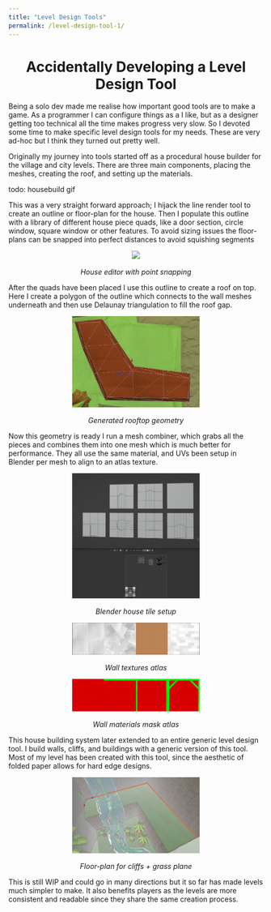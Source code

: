 ```yaml
---
title: "Level Design Tools"
permalink: /level-design-tool-1/
---
```

<h1 align="center">Accidentally Developing a Level Design Tool</h1>

Being a solo dev made me realise how important good tools are to make a game. As a programmer I can configure things as a I like, but as a designer getting too technical all the time makes progress very slow. So I devoted some time to make specific level design tools for my needs. These are very ad-hoc but I think they turned out pretty well.

Originally my journey into tools started off as a procedural house builder for the village and city levels. There are three main components, placing the meshes, creating the roof, and setting up the materials.

todo: housebuild gif

<p align="center">

</p>

This was a very straight forward approach; I hijack the line render tool to create an outline or floor-plan for the house. Then I populate this outline with a library of different house piece quads, like a door section, circle window, square window or other features. To avoid sizing issues the floor-plans can be snapped into perfect distances to avoid squishing segments

<div align="center">
<img src="images/houseEditorSmall.gif"></img>

<em>House editor with point snapping</em>
</div>

After the quads have been placed I use this outline to create a roof on top. Here I create a polygon of the outline which connects to the wall meshes underneath and then use Delaunay triangulation to fill the roof gap.

<div align="center">
<img src="images/roofTop.png" width="50%"></img>

<em>Generated rooftop geometry</em>
</div>

Now this geometry is ready I run a mesh combiner, which grabs all the pieces and combines them into one mesh which is much better for performance. They all use the same material, and UVs been setup in Blender per mesh to align to an atlas texture.

<div align="center">
<img src="images/atlas_blender.png" width="50%"></img>

<em>Blender house tile setup</em>

<img src="images/house_atlas0.png" width="50%"></img>

<em>Wall textures atlas</em>

<img src="images/house_atlas1.png" width="50%"></img>

<em>Wall materials mask atlas</em>
</div>

This house building system later extended to an entire generic level design tool. I build walls, cliffs, and buildings with a generic version of this tool. Most of my level has been created with this tool, since the aesthetic of folded paper allows for hard edge designs.

<div align="center">
<img src="images/floorplan_geo.png" width="50%"></img>

<em>Floor-plan for cliffs + grass plane</em>
</div>

This is still WIP and could go in many directions but it so far has made levels much simpler to make. It also benefits players as the levels are more consistent and readable since they share the same creation process.

